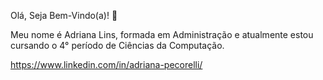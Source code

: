 Olá, Seja Bem-Vindo(a)!  👋

Meu nome é Adriana Lins, formada em Administração e atualmente estou cursando o 4° período de Ciências da Computação. 

https://www.linkedin.com/in/adriana-pecorelli/


<!--
**AdrianaLins/AdrianaLins** is a ✨ _special_ ✨ repository because its `README.md` (this file) appears on your GitHub profile.

Here are some ideas to get you started:

- 🔭 I’m currently working on ...
- 🌱 I’m currently learning ...
- 👯 I’m looking to collaborate on ...
- 🤔 I’m looking for help with ...
- 💬 Ask me about ...
- 📫 How to reach me: ...
- 😄 Pronouns: ...
- ⚡ Fun fact: ...
-->
